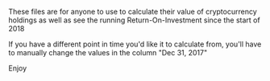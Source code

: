 These files are for anyone to use to calculate their value of cryptocurrency holdings as well as see the running Return-On-Investment since the start of 2018

If you have a different point in time you'd like it to calculate from, you'll have to manually change the values in the column "Dec 31, 2017"

Enjoy
